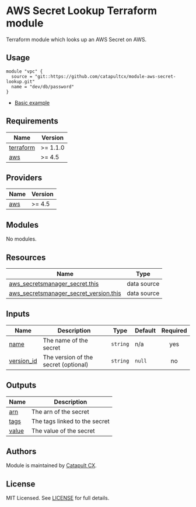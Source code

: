 # AWS Secret Lookup Terraform module

Terraform module which looks up an AWS Secret on AWS.

## Usage

```hcl
module "vpc" {
  source = "git::https://github.com/catapultcx/module-aws-secret-lookup.git"
  name = "dev/db/password"
}
```

- [Basic example](https://github.com/catapultcx/module-aws-secret-lookup/tree/master/examples/basic)

<!-- BEGINNING OF PRE-COMMIT-TERRAFORM DOCS HOOK -->
## Requirements

| Name | Version |
|------|---------|
| <a name="requirement_terraform"></a> [terraform](#requirement\_terraform) | >= 1.1.0 |
| <a name="requirement_aws"></a> [aws](#requirement\_aws) | >= 4.5 |

## Providers

| Name | Version |
|------|---------|
| <a name="provider_aws"></a> [aws](#provider\_aws) | >= 4.5 |

## Modules

No modules.

## Resources

| Name | Type |
|------|------|
| [aws_secretsmanager_secret.this](https://registry.terraform.io/providers/hashicorp/aws/latest/docs/data-sources/secretsmanager_secret) | data source |
| [aws_secretsmanager_secret_version.this](https://registry.terraform.io/providers/hashicorp/aws/latest/docs/data-sources/secretsmanager_secret_version) | data source |

## Inputs

| Name | Description | Type | Default | Required |
|------|-------------|------|---------|:--------:|
| <a name="input_name"></a> [name](#input\_name) | The name of the secret | `string` | n/a | yes |
| <a name="input_version_id"></a> [version\_id](#input\_version\_id) | The version of the secret (optional) | `string` | `null` | no |

## Outputs

| Name | Description |
|------|-------------|
| <a name="output_arn"></a> [arn](#output\_arn) | The arn of the secret |
| <a name="output_tags"></a> [tags](#output\_tags) | The tags linked to the secret |
| <a name="output_value"></a> [value](#output\_value) | The value of the secret |
<!-- END OF PRE-COMMIT-TERRAFORM DOCS HOOK -->

## Authors

Module is maintained by [Catapult CX](https://github.com/catapultcx).

## License

MIT Licensed. See [LICENSE](LICENSE.md) for full details.
